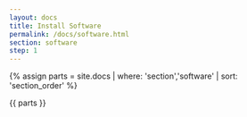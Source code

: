 ```yaml
---
layout: docs
title: Install Software
permalink: /docs/software.html
section: software
step: 1
---
```



{% assign parts = site.docs | where: 'section','software' | sort: 'section_order' %}

{{ parts }}

